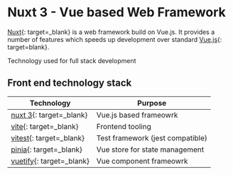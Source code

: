 # Nuxt 3 - Vue based Web Framework

[Nuxt](https://nuxt.com){: target=_blank} is a web framework build on Vue.js.  It provides a number of features which speeds up development over standard [Vue.js](https://vuejs.org){: target=blank}.

Technology used for full stack development

## Front end technology stack

| Technology | Purpose |
|------------|---------|
| [nuxt 3](https://nuxt.com){: target=_blank} | Vue.js based frameowrk |
| [vite](https://vitejs.dev){: target=_blank} | Frontend tooling |
| [vitest](https://vitest.dev){: target=_blank} | Test framework (jest compatible) |
| [pinia](https://pinia.vuejs.org){: target=_blank} | Vue store for state management |
| [vuetify](https://next.vuetifyjs.com/en/){: target=_blank} | Vue component frameowrk |
